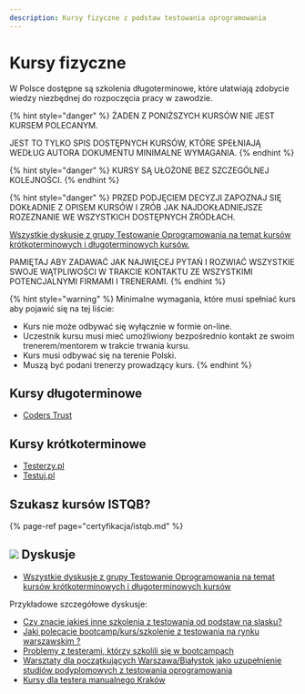 ```yaml
---
description: Kursy fizyczne z podstaw testowania oprogramowania
---
```


# Kursy fizyczne

W Polsce dostępne są szkolenia długoterminowe, które ułatwiają zdobycie wiedzy niezbędnej do rozpoczęcia pracy w zawodzie.

{% hint style="danger" %}
ŻADEN Z PONIŻSZYCH KURSÓW NIE JEST KURSEM POLECANYM.

JEST TO TYLKO SPIS DOSTĘPNYCH KURSÓW, KTÓRE SPEŁNIAJĄ WEDŁUG AUTORA DOKUMENTU MINIMALNE WYMAGANIA.
{% endhint %}

{% hint style="danger" %}
KURSY SĄ UŁOŻONE BEZ SZCZEGÓLNEJ KOLEJNOŚCI.
{% endhint %}

{% hint style="danger" %}
PRZED PODJĘCIEM DECYZJI ZAPOZNAJ SIĘ DOKŁADNIE Z OPISEM KURSÓW I ZRÓB JAK NAJDOKŁADNIEJSZE ROZEZNANIE WE WSZYSTKICH DOSTĘPNYCH ŹRÓDŁACH.

[Wszystkie dyskusje z grupy Testowanie Oprogramowania na temat kursów krótkoterminowych i długoterminowych kursów.](https://www.facebook.com/groups/141683635854223/post_tags/?post_tag_id=1765193666836537%20)

PAMIĘTAJ ABY ZADAWAĆ JAK NAJWIĘCEJ PYTAŃ I ROZWIAĆ WSZYSTKIE SWOJE WĄTPLIWOŚCI W TRAKCIE KONTAKTU ZE WSZYSTKIMI POTENCJALNYMI FIRMAMI I TRENERAMI.
{% endhint %}

{% hint style="warning" %}
Minimalne wymagania, które musi spełniać kurs aby pojawić się na tej liście:

* Kurs nie może odbywać się wyłącznie w formie on-line.
* Uczestnik kursu musi mieć umożliwiony bezpośrednio kontakt ze swoim trenerem/mentorem w trakcie trwania kursu.
* Kurs musi odbywać się na terenie Polski.
* Muszą być podani trenerzy prowadzący kurs.
{% endhint %}

## Kursy długoterminowe

* [Coders Trust](https://coderstrust.pl/kurs-tester/)

## Kursy krótkoterminowe

* [Testerzy.pl](http://szkolenia.testerzy.pl/praktyka-testowania/zawod-tester)
* [Testuj.pl](https://testuj.pl/lista-szkolen)

## Szukasz kursów ISTQB?

{% page-ref page="certyfikacja/istqb.md" %}

## ![](.gitbook/assets/icons8-facebook-50%20%282%29.png) Dyskusje

* [Wszystkie dyskusje z grupy Testowanie Oprogramowania na temat kursów krótkoterminowych i długoterminowych kursów](https://www.facebook.com/groups/141683635854223/post_tags/?post_tag_id=1765193666836537%20)

Przykładowe szczegółowe dyskusje:

* [Czy znacie jakieś inne szkolenia z testowania od podstaw na slasku?](https://www.facebook.com/groups/TestowanieOprogramowania/permalink/1819919381363965/)
* [Jaki polecacie bootcamp/kurs/szkolenie z testowania na rynku warszawskim ?](https://www.facebook.com/groups/TestowanieOprogramowania/permalink/2007149499307618/)
* [Problemy z testerami, którzy szkolili się w bootcampach](https://www.facebook.com/groups/TestowanieOprogramowania/permalink/2018886294800605/)
* [Warsztaty dla początkujących Warszawa/Białystok jako uzupełnienie studiów podyplomowych z testowania oprogramowania](https://www.facebook.com/groups/TestowanieOprogramowania/permalink/2278666938822538/)
* [Kursy dla testera manualnego Kraków](https://www.facebook.com/groups/TestowanieOprogramowania/permalink/2259495144073051/)

